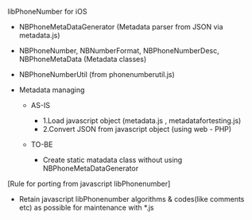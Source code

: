 libPhoneNumber for iOS

* NBPhoneMetaDataGenerator (Metadata parser from JSON via metadata.js)
* NBPhoneNumber, NBNumberFormat, NBPhoneNumberDesc, NBPhoneMetaData (Metadata classes) 

* NBPhoneNumberUtil (from phonenumberutil.js)

* Metadata managing
  * AS-IS
    * 1.Load javascript object (metadata.js , metadatafortesting.js)
    * 2.Convert JSON from javascript object (using web - PHP)

  * TO-BE
    * Create static matadata class without using NBPhoneMetaDataGenerator

[Rule for porting from javascript libPhonenumber]
* Retain javascript libPhonenumber algorithms & codes(like comments etc) as possible for maintenance with *.js
